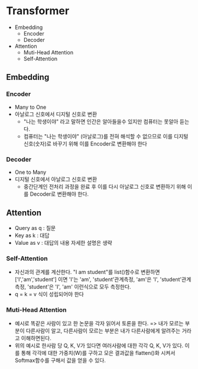 # Transformer
- Embedding
    - Encoder
    - Decoder
- Attention
    - Muti-Head Attention
    - Self-Attention

## Embedding
### Encoder
- Many to One
- 아날로그 신호에서 디지털 신호로 변환
    - "나는 학생이야" 라고 말하면 인간은 알아들을수 있지만 컴퓨터는 못알아 듣는다.
    - 컴퓨터는 "나는 학생이야" (아날로그)를 전혀 해석할 수 없으므로 이를 디지털신호(숫자)로 바꾸기 위해 이를 Encoder로 변환해야 한다
### Decoder
- One to Many
- 디지털 신호에서 아날로그 신호로 변환
    - 중간단계인 전처리 과정을 완료 후 이를 다시 아날로그 신호로 변환하기 위해 이를 Decoder로 변환해야 한다.

## Attention
- Query as q : 질문
- Key as k : 대답
- Value as v : 대답의 내용
자세한 설명은 생략

### Self-Attention
- 자신과의 관계를 계산한다. "I am student"를 list()함수로 변환하면 ['I','am','student'] 이면 'I'는 'am', 'student'관계측정, 'am'은 'I', 'student'관계측정, 'student'은 'I', 'am' 이런식으로 모두 측정한다.
- q = k = v 식이 성립되어야 한다

### Muti-Head Attention
- 예시로 똑같은 사람이 있고 한 논문을 각자 읽어서 토론을 한다. => 내가 모르는 부분이 다른사람이 알고, 다른사람이 모르는 부분은 내가 다른사람에게 알려주는 거라고 이해하면된다.
- 위의 예시로 한사람 당 Q, K, V가 있다면 여러사람에 대한 각각 Q, K, V가 있다. 이를 통해 각각에 대한 가중치(W)를 구하고 모은 결과값을 flatten()화 시켜서 Softmax함수를 구해서 값을 얻을 수 있다.
  
